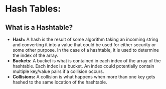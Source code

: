 # Hash Tables:

## What is a Hashtable?
  - **Hash:** A hash is the result of some algorithm taking an incoming string and converting it into a value that could be used for either security or some other purpose. In the case of a hashtable, it is used to determine the index of the array.
  - **Buckets:** A bucket is what is contained in each index of the array of the hashtable. Each index is a bucket. An index could potentially contain multiple key/value pairs if a collision occurs.
  - **Collisions:** A collision is what happens when more than one key gets hashed to the same location of the hashtable.

